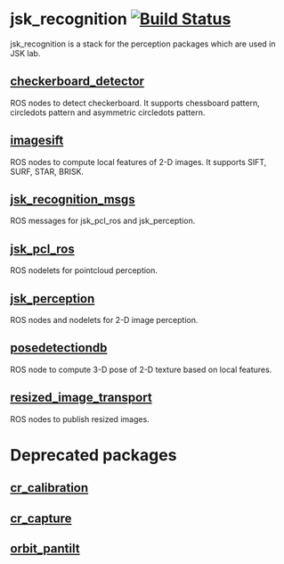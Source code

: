 jsk\_recognition [![Build Status](https://travis-ci.org/jsk-ros-pkg/jsk_recognition.png)](https://travis-ci.org/jsk-ros-pkg/jsk_recognition)
===============

jsk_recognition is a stack for the perception packages which are used in JSK lab.

[checkerboard\_detector](https://github.com/jsk-ros-pkg/jsk_recognition/tree/master/checkerboard_detector)
---

ROS nodes to detect checkerboard. It supports chessboard pattern, circledots pattern and asymmetric
circledots pattern.

[imagesift](https://github.com/jsk-ros-pkg/jsk_recognition/tree/master/imagesift)
---
ROS nodes to compute local features of 2-D images. It supports SIFT, SURF, STAR, BRISK.

[jsk\_recognition\_msgs](https://github.com/jsk-ros-pkg/jsk_recognition/tree/master/jsk_recognition_msgs)
---
ROS messages for jsk\_pcl\_ros and jsk\_perception.

[jsk\_pcl\_ros](https://github.com/jsk-ros-pkg/jsk_recognition/tree/master/jsk_pcl_ros)
---
ROS nodelets for pointcloud perception.

[jsk\_perception](https://github.com/jsk-ros-pkg/jsk_recognition/tree/master/jsk_perception)
---
ROS nodes and nodelets for 2-D image perception.

[posedetectiondb](https://github.com/jsk-ros-pkg/jsk_recognition/tree/master/posedetectiondb)
---
ROS node to compute 3-D pose of 2-D texture based on local features.

[resized\_image\_transport](https://github.com/jsk-ros-pkg/jsk_recognition/tree/master/resized_image_transport)
---
ROS nodes to publish resized images.

Deprecated packages
===================
[cr\_calibration](https://github.com/jsk-ros-pkg/jsk_recognition/tree/master/cr_calibration)
---

[cr\_capture](https://github.com/jsk-ros-pkg/jsk_recognition/tree/master/cr_capture)
---

[orbit\_pantilt](https://github.com/jsk-ros-pkg/jsk_recognition/tree/master/orbit_pantilt)
---
